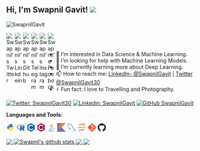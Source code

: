 ## Hi, I'm **Swapnil Gavit**! <a ><img src="https://media.giphy.com/media/hvRJCLFzcasrR4ia7z/giphy.gif" width="25px"></a>


<p align="left"> <img src="https://komarev.com/ghpvc/?username=SwapnilGavit&label=Views&color=129e00&style=plastic" alt="SwapnilGavit" /> </p>

<a href="https://twitter.com/swapnilgavit30">
  <img align="left" alt="Swapnil's Twitter" width="22px" src="https://cdn.jsdelivr.net/npm/simple-icons@3.13.0/icons/twitter.svg" />
</a>
<a href="https://www.linkedin.com/in/swapnil-gavit/">
  <img align="left" alt="Swapnil's Linkdein" width="22px" src="https://cdn.jsdelivr.net/npm/simple-icons@3.13.0/icons/linkedin.svg" />
</a>
<a href="https://github.com/SwapnilGavit">
  <img align="left" alt="Swapnil's Github" width="22px" src="https://cdn.jsdelivr.net/npm/simple-icons@v3/icons/github.svg" />
</a>
<a href="https://t.me/SwapnilGavit">
  <img align="left" alt="Swapnil's Telegram" width="22px" src="https://cdn.jsdelivr.net/npm/simple-icons@v3/icons/telegram.svg" />
</a>
<a href="https://www.instagram.com/_swapnil_gavit/">
  <img align="left" alt="Swapnil's Instagram" width="22px" src="https://cdn.jsdelivr.net/npm/simple-icons@v3/icons/instagram.svg" />
</a>
<a href="https://www.facebook.com/swapnil.gavit.30">
  <img align="left" alt="Swapnil's Facebook" width="22px" src="https://cdn.jsdelivr.net/npm/simple-icons@v3/icons/facebook.svg" />
</a>

<br/>
<br/>


- 👀 I’m interested in Data Science & Machine Learning.
- 🤝 I’m looking for help with Machine Learning Models.
- 🌱 I’m currently learning more about Deep Learning.
- 📫 How to reach me: [LinkedIn- @SwapnilGavit](https://www.linkedin.com/in/swapnil-gavit/) | [Twitter @SwapnilGavit30](https://twitter.com/swapnilgavit30)
- ⚡ Fun fact: I love to Travelling and Photography.


[![Twitter: SwapnilGavit30](https://img.shields.io/twitter/follow/SwapnilGavit30?style=social)](https://twitter.com/swapnilgavit30)
[![Linkedin: SwapnilGavit](https://img.shields.io/badge/-SwapnilGavit-blue?style=flat-square&logo=Linkedin&logoColor=white&link=https://www.linkedin.com/in/swapnil-gavit/)](https://www.linkedin.com/in/swapnil-gavit/)
[![GitHub SwapnilGavit](https://img.shields.io/github/followers/SwapnilGavit?label=follow&style=social)](https://github.com/SwapnilGavit)


**Languages and Tools:**  

<code><img height="23" src="https://github.com/devicons/devicon/blob/master/icons/python/python-original.svg"></code>
<code><img height="23" src="https://github.com/devicons/devicon/blob/master/icons/r/r-original.svg"></code>
<code><img height="23" src="https://raw.githubusercontent.com/devicons/devicon/master/icons/c/c-plain.svg"></code>
<code><img height="23" src="https://raw.githubusercontent.com/devicons/devicon/master/icons/cplusplus/cplusplus-plain.svg"></code>
<code><img height="23" src="https://github.com/devicons/devicon/blob/master/icons/java/java-original.svg"></code>
<code><img height="23" src="https://raw.githubusercontent.com/devicons/devicon/master/icons/kotlin/kotlin-original.svg"></code>
<code><img height="23" src="https://raw.githubusercontent.com/devicons/devicon/master/icons/mysql/mysql-plain.svg"></code>
<code><img height="23" src="https://raw.githubusercontent.com/devicons/devicon/master/icons/jupyter/jupyter-original-wordmark.svg"></code>
<code><img height="23" src="https://raw.githubusercontent.com/devicons/devicon/master/icons/git/git-original.svg"></code>
<code><img height="23" src="https://raw.githubusercontent.com/devicons/devicon/master/icons/github/github-original.svg"></code>


<a href="https://github.com/SwapnilGavit">
  <img align="center" src="https://github-readme-stats.vercel.app/api/top-langs/?username=SwapnilGavit&theme=light&hide_langs_below=1" />
</a>

<a href="https://github.com/SwapnilGavit">
 <img align="center" src="https://github-readme-stats.vercel.app/api?username=SwapnilGavit&show_icons=true&theme=light&line_height=27" alt="Swapnil's github stats"/>
</a>


<a href="https://github.com/SwapnilGavit/Loan-Aprroval-Prediction">
  <img align="center" src="https://github-readme-stats.vercel.app/api/pin/?username=SwapnilGavit&repo=Loan-Aprroval-Prediction&theme=light" />

<a href="https://github.com/SwapnilGavit/Digital-Advertising-Conversion-Fraud">
  <img align="center" src="https://github-readme-stats.vercel.app/api/pin/?username=SwapnilGavit&repo=Digital-Advertising-Conversion-Fraud&theme=light" />

  

<!---
SwapnilGavit/SwapnilGavit is a ✨ special ✨ repository because its `README.md` (this file) appears on your GitHub profile.
You can click the Preview link to take a look at your changes.
--->
